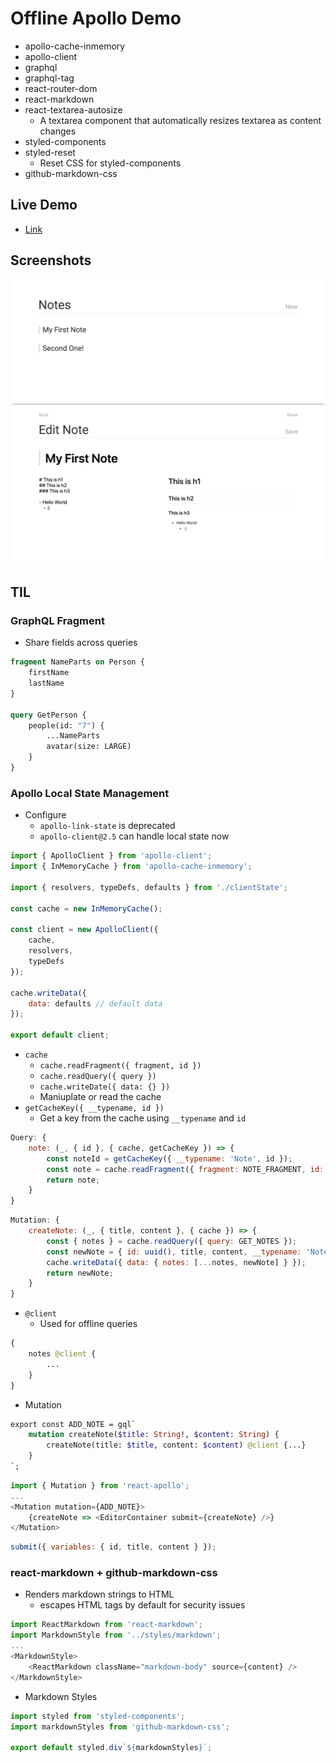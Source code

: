 # Offline Apollo Demo

-   apollo-cache-inmemory
-   apollo-client
-   graphql
-   graphql-tag
-   react-router-dom
-   react-markdown
-   react-textarea-autosize
    -   A textarea component that automatically resizes textarea as content changes
-   styled-components
-   styled-reset
    -   Reset CSS for styled-components
-   github-markdown-css

## Live Demo

-   [Link](https://dazzling-knuth-408b42.netlify.com/)

## Screenshots

<p align="center"><img src="/img/Main.png" width="500px"><img src="/img/Editor.png" width="500px"></p>

## TIL

### GraphQL Fragment

-   Share fields across queries

```graphql
fragment NameParts on Person {
    firstName
    lastName
}

query GetPerson {
    people(id: "7") {
        ...NameParts
        avatar(size: LARGE)
    }
}
```

### Apollo Local State Management

-   Configure
    -   `apollo-link-state` is deprecated
    -   `apollo-client@2.5` can handle local state now

```JavaScript
import { ApolloClient } from 'apollo-client';
import { InMemoryCache } from 'apollo-cache-inmemory';

import { resolvers, typeDefs, defaults } from './clientState';

const cache = new InMemoryCache();

const client = new ApolloClient({
    cache,
    resolvers,
    typeDefs
});

cache.writeData({
    data: defaults // default data
});

export default client;
```

-   `cache`
    -   `cache.readFragment({ fragment, id })`
    -   `cache.readQuery({ query })`
    -   `cache.writeDate({ data: {} })`
    -   Maniuplate or read the cache
-   `getCacheKey({ __typename, id })`
    -   Get a key from the cache using `__typename` and `id`

```JavaScript
Query: {
    note: (_, { id }, { cache, getCacheKey }) => {
        const noteId = getCacheKey({ __typename: 'Note', id });
        const note = cache.readFragment({ fragment: NOTE_FRAGMENT, id: noteId });
        return note;
    }
}
```

```JavaScript
Mutation: {
    createNote: (_, { title, content }, { cache }) => {
        const { notes } = cache.readQuery({ query: GET_NOTES });
        const newNote = { id: uuid(), title, content, __typename: 'Note' };
        cache.writeData({ data: { notes: [...notes, newNote] } });
        return newNote;
    }
}
```

-   `@client`
    -   Used for offline queries

```graphql
{
    notes @client {
        ...
    }
}
```

-   Mutation

```graphql
export const ADD_NOTE = gql`
    mutation createNote($title: String!, $content: String) {
        createNote(title: $title, content: $content) @client {...}
    }
`;
```

```JavaScript
import { Mutation } from 'react-apollo';
...
<Mutation mutation={ADD_NOTE}>
    {createNote => <EditorContainer submit={createNote} />}
</Mutation>
```

```JavaScript
submit({ variables: { id, title, content } });
```

### react-markdown + github-markdown-css

-   Renders markdown strings to HTML
    -   escapes HTML tags by default for security issues

```JavaScript
import ReactMarkdown from 'react-markdown';
import MarkdownStyle from '../styles/markdown';
...
<MarkdownStyle>
    <ReactMarkdown className="markdown-body" source={content} />
</MarkdownStyle>
```

-   Markdown Styles

```JavaScript
import styled from 'styled-components';
import markdownStyles from 'github-markdown-css';

export default styled.div`${markdownStyles}`;
```
